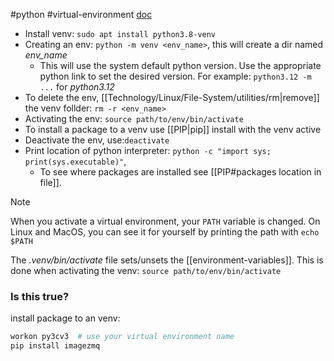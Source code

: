 #python #virtual-environment
[doc](https://docs.python.org/3/library/venv.html#module-venv)

- Install venv:   `sudo apt install python3.8-venv`
- Creating an env:   `python -m venv <env_name>`, this will create a dir named *env_name*
	- This will use the system default python version. Use the appropriate python link to set the desired version. For example: `python3.12 -m ...` for *python3.12*
- To delete the env, [[Technology/Linux/File-System/utilities/rm|remove]] the venv follder: `rm -r <env_name>`
- Activating the env:  `source path/to/env/bin/activate`
- To install a package to a venv use [[PIP|pip]] install with the venv active
- Deactivate the env, use:`deactivate`
- Print location of python interpreter: `python -c "import sys; print(sys.executable)"`,
	- To see where packages are installed see [[PIP#packages location in file]].
>[!Note]
>When you activate a virtual environment, your `PATH` variable is changed. On Linux and MacOS, you can see it for yourself by printing the path with `echo $PATH`

The *.venv/bin/activate* file sets/unsets the [[environment-variables]]. This is done when activating the venv: `source path/to/env/bin/activate`
### Is this true?
install package to an venv:
```sh
workon py3cv3  # use your virtual environment name
pip install imagezmq
```
